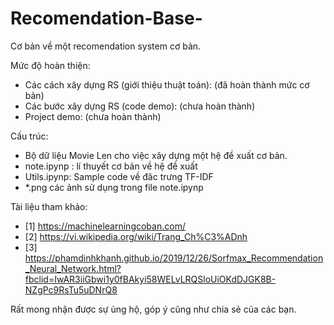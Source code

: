 # Recomendation-Base-

Cơ bản về một recomendation system cơ bản. 

Mức độ hoàn thiện:

+ Các cách xây dựng RS (giới thiệu thuật toán): (đã hoàn thành mức cơ bản)
+ Các bước xây dựng RS (code demo): (chưa hoàn thành)
+ Project demo: (chưa hoàn thành)

Cấu trúc:

+ Bộ dữ liệu Movie Len cho việc xây dựng một hệ đề xuất cơ bản.
+ note.ipynp : lí thuyết cơ bản về hệ đề xuất
+ Utils.ipynp: Sample code về đăc trưng TF-IDF
+ *.png các ảnh sử dụng trong file note.ipynp


Tài liệu tham khảo:

+ [1] https://machinelearningcoban.com/
+ [2] https://vi.wikipedia.org/wiki/Trang_Ch%C3%ADnh
+ [3] https://phamdinhkhanh.github.io/2019/12/26/Sorfmax_Recommendation_Neural_Network.html?fbclid=IwAR3iiGbwi1y0fBAkyi58WELvLRQSloUiOKdDJGK8B-NZgPc9RsTu5uDNrQ8

Rất mong nhận được sự ủng hộ, góp ý cũng như chia sẻ của các bạn.
